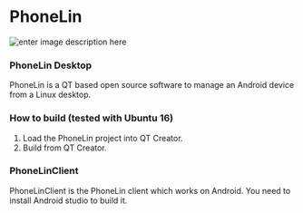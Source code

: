 # PhoneLin

![enter image description here](http://phonelin.org/PhoneLinAd.jpg)

### PhoneLin Desktop

PhoneLin is a QT based open source software to manage an Android device from a Linux desktop.

### How to build (tested with Ubuntu 16)

1. Load the PhoneLin project into QT Creator.
2. Build from QT Creator.

### PhoneLinClient

PhoneLinClient is the PhoneLin client which works on Android.
You need to install Android studio to build it.
